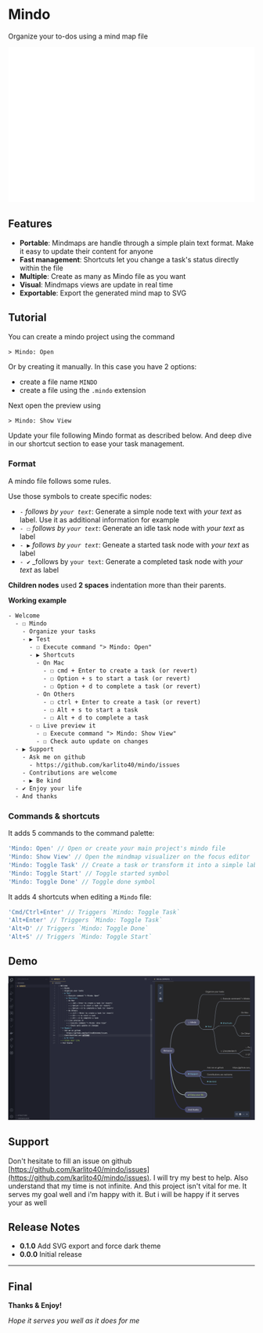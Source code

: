 # Mindo

Organize your to-dos using a mind map file

![Preview](./assets/demo.gif)

## Features

- **Portable**: Mindmaps are handle through a simple plain text format. Make it easy to update their content for anyone
- **Fast management**: Shortcuts let you change a task's status directly within the file 
- **Multiple**:  Create as many as Mindo file as you want
- **Visual**: Mindmaps views are update in real time
- **Exportable**: Export the generated mind map to SVG

## Tutorial

You can create a mindo project using the command
```
> Mindo: Open
```
Or by creating it manually. In this case you have 2 options:
- create a file name `MINDO`
- create a file using the `.mindo` extension

Next open the preview using
```
> Mindo: Show View
```

Update your file following Mindo format as described below. 
And deep dive in our shortcut section to ease your task management.

### Format 

A mindo file follows some rules.

Use those symbols to create specific nodes:
- `-` _follows by `your text`_: Generate a simple node text with _your text_ as label. Use it as additional information for example
- `- ☐` _follows by `your text`_: Generate an idle task node with _your text_ as label
- `- ▶` _follows by `your text`_: Geneate a started task node with _your text_ as label
- `- ✔` _follows by `your text`: Generate a completed task node with _your text_ as label

**Children nodes** used **2 spaces** indentation more than their parents.

**Working example**
```
- Welcome
  - ☐ Mindo
    - Organize your tasks
    - ▶ Test
      - ☐ Execute command "> Mindo: Open"
      - ▶ Shortcuts
        - On Mac
          - ☐ cmd + Enter to create a task (or revert)
          - ☐ Option + s to start a task (or revert)
          - ☐ Option + d to complete a task (or revert)
        - On Others
          - ☐ ctrl + Enter to create a task (or revert)
          - ☐ Alt + s to start a task
          - ☐ Alt + d to complete a task
      - ☐ Live preview it
        - ☐ Execute command "> Mindo: Show View"
        - ☐ Check auto update on changes
  - ▶ Support
    - Ask me on github
      - https://github.com/karlito40/mindo/issues
    - Contributions are welcome
    - ▶ Be kind
  - ✔ Enjoy your life
  - And thanks
```

### Commands & shortcuts

It adds 5 commands to the command palette:

```js
'Mindo: Open' // Open or create your main project's mindo file
'Mindo: Show View' // Open the mindmap visualizer on the focus editor
'Mindo: Toggle Task' // Create a task or transform it into a simple label
'Mindo: Toggle Start' // Toggle started symbol
'Mindo: Toggle Done' // Toggle done symbol
```

It adds 4 shortcuts when editing a `Mindo` file:

```js
'Cmd/Ctrl+Enter' // Triggers `Mindo: Toggle Task`
'Alt+Enter' // Triggers `Mindo: Toggle Task`
'Alt+D' // Triggers `Mindo: Toggle Done`
'Alt+S' // Triggers `Mindo: Toggle Start`
```

## Demo

![Screenshot](./assets/screenshot.png)

## Support

Don't hesitate to fill an issue on github [https://github.com/karlito40/mindo/issues](https://github.com/karlito40/mindo/issues). I will try my best to help. Also understand that my time is not infinite. And this project isn't vital for me. It serves my goal well and i'm happy with it. But i will be happy if it serves your as well

## Release Notes

- **0.1.0** Add SVG export and force dark theme
- **0.0.0** Initial release 

---

## Final

**Thanks & Enjoy!**

_Hope it serves you well as it does for me_